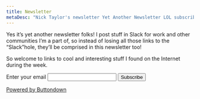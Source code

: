 ```yaml
---
title: Newsletter
metaDesc: "Nick Taylor's newsletter Yet Another Newsletter LOL subscribe page"
---
```


Yes it’s yet another newsletter folks! I post stuff in Slack for work and other communities I’m a part of, so instead of losing all those links to the “Slack”hole, they’ll be comprised in this newsletter too!

So welcome to links to cool and interesting stuff I found on the Internet during the week.

<form
  action="https://buttondown.email/api/emails/embed-subscribe/nickytonline"
  method="post"
  class="box-flex flex-dir-col gap-500"
>
  <label for="bd-email">Enter your email</label>
  <input type="email" name="email" id="bd-email" required />
  <button class="button">Subscribe</button>
  <p>
    <a href="https://buttondown.email" target="_blank">Powered by Buttondown</a>
  </p>
</form>
